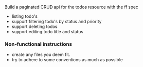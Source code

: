 Build a paginated CRUD api for the todos resource with the ff spec

- listing todo's
- support filtering todo's by status and priority
- support deleting todos
- support editing todo title and status


### Non-functional instructions
- create any files you deem fit.
- try to adhere to some conventions as much as possible
